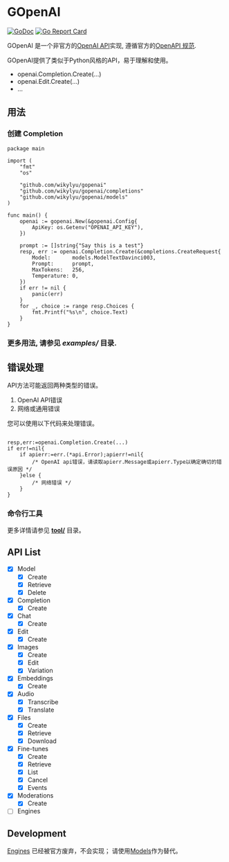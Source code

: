 # GOpenAI
[![GoDoc](http://img.shields.io/badge/GoDoc-Reference-blue.svg)](https://pkg.go.dev/github.com/wikylyu/gopenai)
[![Go Report Card](https://goreportcard.com/badge/github.com/wikylyu/gopenai)](https://goreportcard.com/report/github.com/wikylyu/gopenai)

GOpenAI 是一个非官方的[OpenAI API](https://platform.openai.com/docs/api-reference/introduction)实现, 遵循官方的[OpenAPI 规范](https://github.com/openai/openai-openapi/blob/master/openapi.yaml).

GOpenAI提供了类似于Python风格的API，易于理解和使用。

* openai.Completion.Create(...)
* openai.Edit.Create(...)
* ...

## 用法

### 创建 Completion

```golang
package main

import (
	"fmt"
	"os"

	"github.com/wikylyu/gopenai"
	"github.com/wikylyu/gopenai/completions"
	"github.com/wikylyu/gopenai/models"
)

func main() {
	openai := gopenai.New(&gopenai.Config{
		ApiKey: os.Getenv("OPENAI_API_KEY"),
	})

	prompt := []string{"Say this is a test"}
	resp, err := openai.Completion.Create(&completions.CreateRequest{
		Model:       models.ModelTextDavinci003,
		Prompt:      prompt,
		MaxTokens:   256,
		Temperature: 0,
	})
	if err != nil {
		panic(err)
	}
	for _, choice := range resp.Choices {
		fmt.Printf("%s\n", choice.Text)
	}
}

```

### 更多用法, 请参见 ***examples/*** 目录.

## 错误处理

API方法可能返回两种类型的错误。

1. OpenAI API错误
2. 网络或通用错误

您可以使用以下代码来处理错误。

```golang

resp,err:=openai.Completion.Create(...)
if err!=nil{
	if apierr:=err.(*api.Error);apierr!=nil{
		/* OpenAI api错误，请读取apierr.Message或apierr.Type以确定确切的错误原因 */
	}else {
		/* 网络错误 */
	}
}

```

### 命令行工具


更多详情请参见 **[tool/](https://github.com/wikylyu/gopenai/tree/main/tool)** 目录。


## API List

* [x] Model
  * [x] Create
  * [x] Retrieve
  * [x] Delete
* [x] Completion
  * [x] Create
* [x] Chat
  * [x] Create
* [x] Edit
  * [x] Create
* [x] Images
  * [x] Create
  * [x] Edit
  * [x] Variation
* [x] Embeddings
  * [x] Create
* [x] Audio
  * [x] Transcribe
  * [x] Translate
* [x] Files
  * [x] Create
  * [x] Retrieve
  * [x] Download
* [x] Fine-tunes
  * [x] Create
  * [x] Retrieve
  * [x] List
  * [x] Cancel
  * [x] Events
* [x] Moderations
  * [x] Create

* [ ] Engines

## Development

[Engines](https://platform.openai.com/docs/api-reference/engines) 已经被官方废弃，不会实现； 请使用[Models](https://platform.openai.com/docs/api-reference/models)作为替代。

